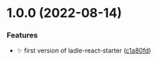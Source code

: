 # 1.0.0 (2022-08-14)


### Features

* ✨ first version of ladle-react-starter ([c1a80fd](https://github.com/abhishekbhardwaj/ladle-react-starter/commit/c1a80fd62e4e7c5a304aefa07bcd592248168cd7))
